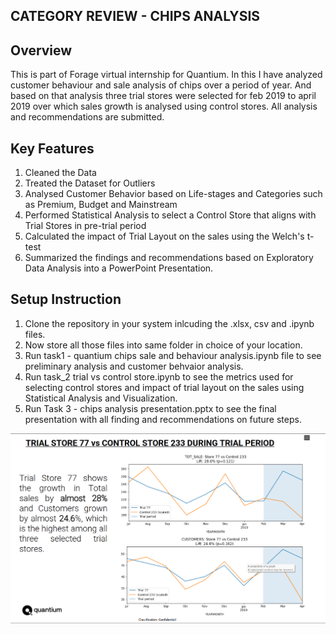 ## CATEGORY REVIEW - CHIPS ANALYSIS
## Overview
This is part of Forage virtual internship for Quantium. In this I have analyzed customer behaviour and sale analysis of chips over a period of year. And based on that analysis three trial stores were selected for feb 2019 to april 2019 over which sales growth is analysed using control stores. All analysis and recommendations are submitted.

## Key Features
1. Cleaned the Data
2. Treated the Dataset for Outliers
3. Analysed Customer Behavior based on Life-stages and Categories such as Premium, Budget and Mainstream
4. Performed Statistical Analysis to select a Control Store that aligns with Trial Stores in pre-trial period
5. Calculated the impact of Trial Layout on the sales using the Welch's t-test
6. Summarized the findings and recommendations based on Exploratory Data Analysis into a PowerPoint Presentation.

## Setup Instruction
1. Clone the repository in your system inlcuding the .xlsx, csv and .ipynb files.
2. Now store all those files into same folder in choice of your location.
3. Run task1 - quantium chips sale and behaviour analysis.ipynb file to see preliminary analysis and customer behvaior analysis.
4. Run task_2 trial vs control store.ipynb to see the metrics used for selecting control stores and impact of trial layout on the sales using Statistical Analysis and Visualization.
5. Run Task 3 - chips analysis presentation.pptx to see the final presentation with all finding and recommendations on future steps.

![alt text](<Screenshot 2025-09-05 200220.png>)

